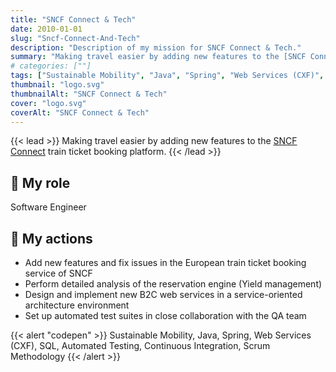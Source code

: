 ```yaml
---
title: "SNCF Connect & Tech"
date: 2010-01-01
slug: "Sncf-Connect-And-Tech"
description: "Description of my mission for SNCF Connect & Tech."
summary: "Making travel easier by adding new features to the [SNCF Connect](https://www.sncf-connect.com/en-en/) train ticket booking platform."
# categories: [""]
tags: ["Sustainable Mobility", "Java", "Spring", "Web Services (CXF)", "SQL", "Automated Testing", "Continuous Integration", "Scrum Methodology"]
thumbnail: "logo.svg"
thumbnailAlt: "SNCF Connect & Tech"
cover: "logo.svg"
coverAlt: "SNCF Connect & Tech"
---
```


{{< lead >}}
Making travel easier by adding new features to the [SNCF Connect](https://www.sncf-connect.com/en-en/) train ticket
booking platform.
{{< /lead >}}

## :necktie: My role

Software Engineer

## :dart: My actions

* Add new features and fix issues in the European train ticket booking service of SNCF
* Perform detailed analysis of the reservation engine (Yield management)
* Design and implement new B2C web services in a service-oriented architecture environment
* Set up automated test suites in close collaboration with the QA team

{{< alert "codepen" >}}
Sustainable Mobility, Java, Spring, Web Services (CXF), SQL, Automated Testing, Continuous Integration, Scrum Methodology
{{< /alert >}}
